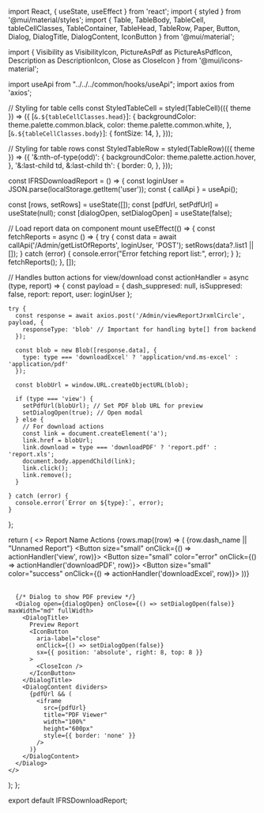 import React, { useState, useEffect } from 'react';
import { styled } from '@mui/material/styles';
import {
  Table, TableBody, TableCell, tableCellClasses,
  TableContainer, TableHead, TableRow, Paper,
  Button, Dialog, DialogTitle, DialogContent, IconButton
} from '@mui/material';

import {
  Visibility as VisibilityIcon,
  PictureAsPdf as PictureAsPdfIcon,
  Description as DescriptionIcon,
  Close as CloseIcon
} from '@mui/icons-material';

import useApi from "../../../common/hooks/useApi";
import axios from 'axios';

// Styling for table cells
const StyledTableCell = styled(TableCell)(({ theme }) => ({
  [`&.${tableCellClasses.head}`]: {
    backgroundColor: theme.palette.common.black,
    color: theme.palette.common.white,
  },
  [`&.${tableCellClasses.body}`]: {
    fontSize: 14,
  },
}));

// Styling for table rows
const StyledTableRow = styled(TableRow)(({ theme }) => ({
  '&:nth-of-type(odd)': {
    backgroundColor: theme.palette.action.hover,
  },
  '&:last-child td, &:last-child th': {
    border: 0,
  },
}));

const IFRSDownloadReport = () => {
  const loginUser = JSON.parse(localStorage.getItem('user'));
  const { callApi } = useApi();

  const [rows, setRows] = useState([]);
  const [pdfUrl, setPdfUrl] = useState(null);
  const [dialogOpen, setDialogOpen] = useState(false);

  // Load report data on component mount
  useEffect(() => {
    const fetchReports = async () => {
      try {
        const data = await callApi('/Admin/getListOfReports', loginUser, 'POST');
        setRows(data?.list1 || []);
      } catch (error) {
        console.error("Error fetching report list:", error);
      }
    };
    fetchReports();
  }, []);

  // Handles button actions for view/download
  const actionHandler = async (type, report) => {
    const payload = {
      dash_suppresed: null,
      isSuppresed: false,
      report: report,
      user: loginUser
    };

    try {
      const response = await axios.post('/Admin/viewReportJrxmlCircle', payload, {
        responseType: 'blob' // Important for handling byte[] from backend
      });

      const blob = new Blob([response.data], {
        type: type === 'downloadExcel' ? 'application/vnd.ms-excel' : 'application/pdf'
      });

      const blobUrl = window.URL.createObjectURL(blob);

      if (type === 'view') {
        setPdfUrl(blobUrl); // Set PDF blob URL for preview
        setDialogOpen(true); // Open modal
      } else {
        // For download actions
        const link = document.createElement('a');
        link.href = blobUrl;
        link.download = type === 'downloadPDF' ? 'report.pdf' : 'report.xls';
        document.body.appendChild(link);
        link.click();
        link.remove();
      }

    } catch (error) {
      console.error(`Error on ${type}:`, error);
    }
  };

  return (
    <>
      <TableContainer component={Paper}>
        <Table aria-label="report table">
          <TableHead>
            <TableRow>
              <StyledTableCell>Report Name</StyledTableCell>
              <StyledTableCell colSpan={3} align="center">Actions</StyledTableCell>
            </TableRow>
          </TableHead>
          <TableBody>
            {rows.map((row) => (
              <StyledTableRow key={row.dash_name}>
                <StyledTableCell>{row.dash_name || "Unnamed Report"}</StyledTableCell>
                <StyledTableCell>
                  <Button size="small" onClick={() => actionHandler('view', row)}>
                    <VisibilityIcon />
                  </Button>
                </StyledTableCell>
                <StyledTableCell>
                  <Button size="small" color="error" onClick={() => actionHandler('downloadPDF', row)}>
                    <PictureAsPdfIcon />
                  </Button>
                </StyledTableCell>
                <StyledTableCell>
                  <Button size="small" color="success" onClick={() => actionHandler('downloadExcel', row)}>
                    <DescriptionIcon />
                  </Button>
                </StyledTableCell>
              </StyledTableRow>
            ))}
          </TableBody>
        </Table>
      </TableContainer>

      {/* Dialog to show PDF preview */}
      <Dialog open={dialogOpen} onClose={() => setDialogOpen(false)} maxWidth="md" fullWidth>
        <DialogTitle>
          Preview Report
          <IconButton
            aria-label="close"
            onClick={() => setDialogOpen(false)}
            sx={{ position: 'absolute', right: 8, top: 8 }}
          >
            <CloseIcon />
          </IconButton>
        </DialogTitle>
        <DialogContent dividers>
          {pdfUrl && (
            <iframe
              src={pdfUrl}
              title="PDF Viewer"
              width="100%"
              height="600px"
              style={{ border: 'none' }}
            />
          )}
        </DialogContent>
      </Dialog>
    </>
  );
};

export default IFRSDownloadReport;